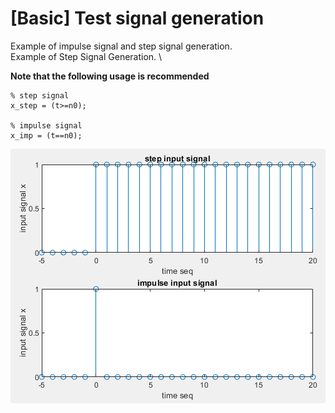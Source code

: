 # [Basic] Test signal generation

Example of impulse signal and step signal generation. \
Example of Step Signal Generation. \

**Note that the following usage is recommended**
~~~~
% step signal
x_step = (t>=n0);

% impulse signal
x_imp = (t==n0);
~~~~


![Fig.1](./1.PNG)